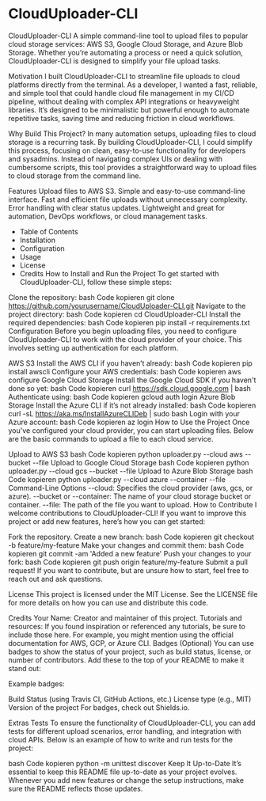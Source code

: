 # CloudUploader-CLI
CloudUploader-CLI
A simple command-line tool to upload files to popular cloud storage services: AWS S3, Google Cloud Storage, and Azure Blob Storage. Whether you’re automating a process or need a quick solution, CloudUploader-CLI is designed to simplify your file upload tasks.

Motivation
I built CloudUploader-CLI to streamline file uploads to cloud platforms directly from the terminal. As a developer, I wanted a fast, reliable, and simple tool that could handle cloud file management in my CI/CD pipeline, without dealing with complex API integrations or heavyweight libraries. It’s designed to be minimalistic but powerful enough to automate repetitive tasks, saving time and reducing friction in cloud workflows.

Why Build This Project?
In many automation setups, uploading files to cloud storage is a recurring task. By building CloudUploader-CLI, I could simplify this process, focusing on clean, easy-to-use functionality for developers and sysadmins. Instead of navigating complex UIs or dealing with cumbersome scripts, this tool provides a straightforward way to upload files to cloud storage from the command line.

Features
Upload files to AWS S3.
Simple and easy-to-use command-line interface.
Fast and efficient file uploads without unnecessary complexity.
Error handling with clear status updates.
Lightweight and great for automation, DevOps workflows, or cloud management tasks.
- Table of Contents
- Installation
- Configuration
- Usage
- License
- Credits
How to Install and Run the Project
To get started with CloudUploader-CLI, follow these simple steps:

Clone the repository:
bash
Code kopieren
git clone https://github.com/yourusername/CloudUploader-CLI.git
Navigate to the project directory:
bash
Code kopieren
cd CloudUploader-CLI
Install the required dependencies:
bash
Code kopieren
pip install -r requirements.txt
Configuration
Before you begin uploading files, you need to configure CloudUploader-CLI to work with the cloud provider of your choice. This involves setting up authentication for each platform.

AWS S3
Install the AWS CLI if you haven’t already:
bash
Code kopieren
pip install awscli
Configure your AWS credentials:
bash
Code kopieren
aws configure
Google Cloud Storage
Install the Google Cloud SDK if you haven't done so yet:
bash
Code kopieren
curl https://sdk.cloud.google.com | bash
Authenticate using:
bash
Code kopieren
gcloud auth login
Azure Blob Storage
Install the Azure CLI if it’s not already installed:
bash
Code kopieren
curl -sL https://aka.ms/InstallAzureCLIDeb | sudo bash
Login with your Azure account:
bash
Code kopieren
az login
How to Use the Project
Once you've configured your cloud provider, you can start uploading files. Below are the basic commands to upload a file to each cloud service.

Upload to AWS S3
bash
Code kopieren
python uploader.py --cloud aws --bucket <your-bucket-name> --file <your-file-path>
Upload to Google Cloud Storage
bash
Code kopieren
python uploader.py --cloud gcs --bucket <your-bucket-name> --file <your-file-path>
Upload to Azure Blob Storage
bash
Code kopieren
python uploader.py --cloud azure --container <your-container-name> --file <your-file-path>
Command-Line Options
--cloud: Specifies the cloud provider (aws, gcs, or azure).
--bucket or --container: The name of your cloud storage bucket or container.
--file: The path of the file you want to upload.
How to Contribute
I welcome contributions to CloudUploader-CLI! If you want to improve this project or add new features, here’s how you can get started:

Fork the repository.
Create a new branch:
bash
Code kopieren
git checkout -b feature/my-feature
Make your changes and commit them:
bash
Code kopieren
git commit -am 'Added a new feature'
Push your changes to your fork:
bash
Code kopieren
git push origin feature/my-feature
Submit a pull request!
If you want to contribute, but are unsure how to start, feel free to reach out and ask questions.

License
This project is licensed under the MIT License. See the LICENSE file for more details on how you can use and distribute this code.

Credits
Your Name: Creator and maintainer of this project.
Tutorials and resources: If you found inspiration or referenced any tutorials, be sure to include those here. For example, you might mention using the official documentation for AWS, GCP, or Azure CLI.
Badges (Optional)
You can use badges to show the status of your project, such as build status, license, or number of contributors. Add these to the top of your README to make it stand out:

Example badges:

Build Status (using Travis CI, GitHub Actions, etc.)
License type (e.g., MIT)
Version of the project
For badges, check out Shields.io.

Extras
Tests
To ensure the functionality of CloudUploader-CLI, you can add tests for different upload scenarios, error handling, and integration with cloud APIs. Below is an example of how to write and run tests for the project:

bash
Code kopieren
python -m unittest discover
Keep It Up-to-Date
It’s essential to keep this README file up-to-date as your project evolves. Whenever you add new features or change the setup instructions, make sure the README reflects those updates.
